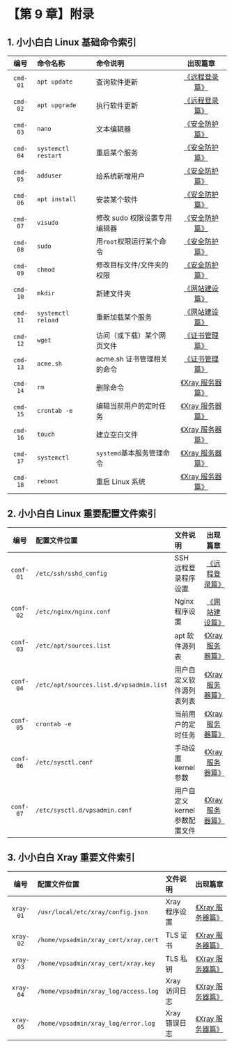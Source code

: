 # 【第 9 章】附录

## 1. 小小白白 Linux 基础命令索引

|   编号   | 命令名称            | 命令说明                     |                  出现篇章                  |
| :------: | :------------------ | :--------------------------- | :----------------------------------------: |
| `cmd-01` | `apt update`        | 查询软件更新                 |      [《远程登录篇》](./ch03-ssh.md)       |
| `cmd-02` | `apt upgrade`       | 执行软件更新                 |      [《远程登录篇》](./ch03-ssh.md)       |
| `cmd-03` | `nano`              | 文本编辑器                   |    [《安全防护篇》](./ch04-security.md)    |
| `cmd-04` | `systemctl restart` | 重启某个服务                 |    [《安全防护篇》](./ch04-security.md)    |
| `cmd-05` | `adduser`           | 给系统新增用户               |    [《安全防护篇》](./ch04-security.md)    |
| `cmd-06` | `apt install`       | 安装某个软件                 |    [《安全防护篇》](./ch04-security.md)    |
| `cmd-07` | `visudo`            | 修改 sudo 权限设置专用编辑器 |    [《安全防护篇》](./ch04-security.md)    |
| `cmd-08` | `sudo`              | 用`root`权限运行某个命令     |    [《安全防护篇》](./ch04-security.md)    |
| `cmd-09` | `chmod`             | 修改目标文件/文件夹的权限    |    [《安全防护篇》](./ch04-security.md)    |
| `cmd-10` | `mkdir`             | 新建文件夹                   |    [《网站建设篇》](./ch05-webpage.md)     |
| `cmd-11` | `systemctl reload`  | 重新加载某个服务             |    [《网站建设篇》](./ch05-webpage.md)     |
| `cmd-12` | `wget`              | 访问（或下载）某个网页文件   |  [《证书管理篇》](./ch06-certificates.md)  |
| `cmd-13` | `acme.sh`           | acme.sh 证书管理相关的命令   |  [《证书管理篇》](./ch06-certificates.md)  |
| `cmd-14` | `rm`                | 删除命令                     | [《Xray 服务器篇》](./ch07-xray-server.md) |
| `cmd-15` | `crontab -e`        | 编辑当前用户的定时任务       | [《Xray 服务器篇》](./ch07-xray-server.md) |
| `cmd-16` | `touch`             | 建立空白文件                 | [《Xray 服务器篇》](./ch07-xray-server.md) |
| `cmd-17` | `systemctl`         | `systemd`基本服务管理命令    | [《Xray 服务器篇》](./ch07-xray-server.md) |
| `cmd-18` | `reboot`            | 重启 Linux 系统              | [《Xray 服务器篇》](./ch07-xray-server.md) |

## 2. 小小白白 Linux 重要配置文件索引

|   编号    | 配置文件位置                            | 文件说明                       |                  出现篇章                  |
| :-------: | :-------------------------------------- | :----------------------------- | :----------------------------------------: |
| `conf-01` | `/etc/ssh/sshd_config`                  | SSH 远程登录程序设置           |      [《远程登录篇》](./ch03-ssh.md)       |
| `conf-02` | `/etc/nginx/nginx.conf`                 | Nginx 程序设置                 |    [《网站建设篇》](./ch05-webpage.md)     |
| `conf-03` | `/etc/apt/sources.list`                 | apt 软件源列表                 | [《Xray 服务器篇》](./ch07-xray-server.md) |
| `conf-04` | `/etc/apt/sources.list.d/vpsadmin.list` | 用户自定义软件源列表列表       | [《Xray 服务器篇》](./ch07-xray-server.md) |
| `conf-05` | `crontab -e`                            | 当前用户的定时任务             | [《Xray 服务器篇》](./ch07-xray-server.md) |
| `conf-06` | `/etc/sysctl.conf`                      | 手动设置 kernel 参数           | [《Xray 服务器篇》](./ch07-xray-server.md) |
| `conf-07` | `/etc/sysctl.d/vpsadmin.conf`           | 用户自定义 kernel 参数配置文件 | [《Xray 服务器篇》](./ch07-xray-server.md) |

## 3. 小小白白 Xray 重要文件索引

|   编号    | 配置文件位置                         | 文件说明      |                  出现篇章                  |
| :-------: | :----------------------------------- | :------------ | :----------------------------------------: |
| `xray-01` | `/usr/local/etc/xray/config.json`    | Xray 程序设置 | [《Xray 服务器篇》](./ch07-xray-server.md) |
| `xray-02` | `/home/vpsadmin/xray_cert/xray.cert` | TLS 证书      | [《Xray 服务器篇》](./ch07-xray-server.md) |
| `xray-03` | `/home/vpsadmin/xray_cert/xray.key`  | TLS 私钥      | [《Xray 服务器篇》](./ch07-xray-server.md) |
| `xray-04` | `/home/vpsadmin/xray_log/access.log` | Xray 访问日志 | [《Xray 服务器篇》](./ch07-xray-server.md) |
| `xray-05` | `/home/vpsadmin/xray_log/error.log`  | Xray 错误日志 | [《Xray 服务器篇》](./ch07-xray-server.md) |
